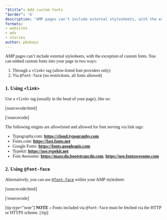 ```yaml
---
"$title": Add custom fonts
"$order": '6'
description: "AMP pages can't include external stylesheets, with the exception of custom fonts. You can embed custom fonts into your page in two ways ..."
formats:
- websites
- ads
- stories
author: pbakaus
---
```


AMP pages can’t include external stylesheets, with the exception of custom fonts. You can embed custom fonts into your page in two ways:

1. Through a `<link>` tag (allow-listed font providers only)
2. Via `@font-face` (no restrictions, all fonts allowed)

### 1. Using `<link>`

Use a `<link>` tag (usually in the head of your page), like so:

[sourcecode:html]
<link rel="stylesheet" href="https://fonts.googleapis.com/css?family=Tangerine">
[/sourcecode]

The following origins are allowlisted and allowed for font serving via link tags:

- Typography.com: **https://cloud.typography.com**
- Fonts.com: **https://fast.fonts.net**
- Google Fonts: **https://fonts.googleapis.com**
- Typekit: **https://use.typekit.net**
- Font Awesome: **https://maxcdn.bootstrapcdn.com**, **https://use.fontawesome.com**

### 2. Using `@font-face`

Alternatively, you can use [`@font-face`](https://developer.mozilla.org/en-US/docs/Web/CSS/@font-face) within your AMP stylesheet:

[sourcecode:html]
<style amp-custom>
  @font-face {
    font-family: "Bitstream Vera Serif Bold";
    src: url("https://somedomain.org/VeraSeBd.ttf");
  }

  body {
    font-family: "Bitstream Vera Serif Bold", serif;
  }
</style>
[/sourcecode]

[tip type="note"] **NOTE –**  Fonts included via `@font-face` must be fetched via the HTTP or HTTPS scheme. [/tip]
